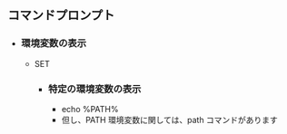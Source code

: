 ## コマンドプロンプト

- ### 環境変数の表示
  - SET
    - ### 特定の環境変数の表示
      - echo %PATH%
      - 但し、PATH 環境変数に関しては、path コマンドがあります
